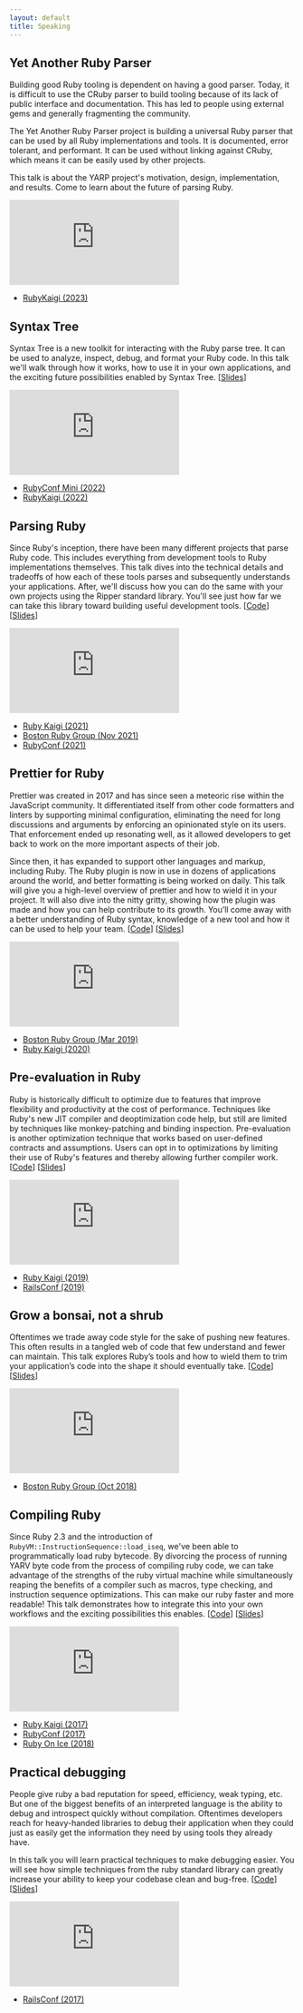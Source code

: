 ```yaml
---
layout: default
title: Speaking
---
```


## Yet Another Ruby Parser

Building good Ruby tooling is dependent on having a good parser. Today, it is difficult to use the CRuby parser to build tooling because of its lack of public interface and documentation. This has led to people using external gems and generally fragmenting the community.

The Yet Another Ruby Parser project is building a universal Ruby parser that can be used by all Ruby implementations and tools. It is documented, error tolerant, and performant. It can be used without linking against CRuby, which means it can be easily used by other projects.

This talk is about the YARP project's motivation, design, implementation, and results. Come to learn about the future of parsing Ruby.

<iframe src="https://www.youtube.com/embed/3vzpv9GZdLo" title="Yet Another Ruby Parser" frameborder="0" allowfullscreen></iframe>

* [RubyKaigi (2023)](https://rubykaigi.org/2023/presentations/kddnewton.html#day2)

## Syntax Tree

Syntax Tree is a new toolkit for interacting with the Ruby parse tree. It can be used to analyze, inspect, debug, and format your Ruby code. In this talk we'll walk through how it works, how to use it in your own applications, and the exciting future possibilities enabled by Syntax Tree. [[Slides](https://speakerdeck.com/kddnewton/syntax-tree-rubyconf-mini)]

<iframe src="https://www.youtube.com/embed/VN72YBy8KsY" title="Syntax Tree" frameborder="0" allowfullscreen></iframe>

* [RubyConf Mini (2022)](https://www.rubyconfmini.com/program)
* [RubyKaigi (2022)](https://rubykaigi.org/2022/presentations/kddnewton.html)

## Parsing Ruby

Since Ruby's inception, there have been many different projects that parse Ruby code. This includes everything from development tools to Ruby implementations themselves. This talk dives into the technical details and tradeoffs of how each of these tools parses and subsequently understands your applications. After, we'll discuss how you can do the same with your own projects using the Ripper standard library. You'll see just how far we can take this library toward building useful development tools. [[Code](https://github.com/kddnewton/parsing-ruby)] [[Slides](https://speakerdeck.com/kddnewton/parsing-ruby-rubyconf)]

<iframe src="https://www.youtube.com/embed/lUIt2UWXW-I" title="Parsing Ruby" frameborder="0" allowfullscreen></iframe>

* [Ruby Kaigi (2021)](https://rubykaigi.org/2021-takeout/presentations/kddnewton.html)
* [Boston Ruby Group (Nov 2021)](https://bostonrb.org)
* [RubyConf (2021)](https://rubyconf.org/program/sessions#session-1183)

## Prettier for Ruby

Prettier was created in 2017 and has since seen a meteoric rise within the JavaScript community. It differentiated itself from other code formatters and linters by supporting minimal configuration, eliminating the need for long discussions and arguments by enforcing an opinionated style on its users. That enforcement ended up resonating well, as it allowed developers to get back to work on the more important aspects of their job.

Since then, it has expanded to support other languages and markup, including Ruby. The Ruby plugin is now in use in dozens of applications around the world, and better formatting is being worked on daily. This talk will give you a high-level overview of prettier and how to wield it in your project. It will also dive into the nitty gritty, showing how the plugin was made and how you can help contribute to its growth. You’ll come away with a better understanding of Ruby syntax, knowledge of a new tool and how it can be used to help your team. [[Code](https://github.com/prettier/plugin-ruby)] [[Slides](https://speakerdeck.com/kddnewton/prettier-for-ruby-2020)]

<iframe src="https://www.youtube.com/embed/3945FmGGHhw" title="Prettier for Ruby" frameborder="0" allowfullscreen></iframe>

* [Boston Ruby Group (Mar 2019)](https://bostonrb.org/)
* [Ruby Kaigi (2020)](https://rubykaigi.org/2020-takeout/presentations/kddeisz.html)

## Pre-evaluation in Ruby

Ruby is historically difficult to optimize due to features that improve flexibility and productivity at the cost of performance. Techniques like Ruby's new JIT compiler and deoptimization code help, but still are limited by techniques like monkey-patching and binding inspection. Pre-evaluation is another optimization technique that works based on user-defined contracts and assumptions. Users can opt in to optimizations by limiting their use of Ruby's features and thereby allowing further compiler work. [[Code](https://github.com/kddnewton/preval)]
[[Slides](https://speakerdeck.com/kddnewton/pre-evaluation-in-ruby)]

<iframe src="https://www.youtube.com/embed/7GqhHmfjemY" title="Pre-evaluation in Ruby" frameborder="0" allowfullscreen></iframe>

* [Ruby Kaigi (2019)](https://rubykaigi.org/2019/presentations/kddeisz.html)
* [RailsConf (2019)](https://www.railsconf.com/2019/program/sessions#session-748)

## Grow a bonsai, not a shrub

Oftentimes we trade away code style for the sake of pushing new features. This often results in a tangled web of code that few understand and fewer can maintain. This talk explores Ruby’s tools and how to wield them to trim your application’s code into the shape it should eventually take.
[[Code](https://github.com/kddnewton/bonsai)]
[[Slides](https://speakerdeck.com/kddnewton/grow-a-bonsai-not-a-shrub)]

<iframe src="https://www.youtube.com/embed/wyDe_segUs0" title="Grow a bonsai, not a shrub" frameborder="0" allowfullscreen></iframe>

* [Boston Ruby Group (Oct 2018)](https://bostonrb.org/)

## Compiling Ruby

Since Ruby 2.3 and the introduction of `RubyVM::InstructionSequence::load_iseq`, we've been able to programmatically load ruby bytecode. By divorcing the process of running YARV byte code from the process of compiling ruby code, we can take advantage of the strengths of the ruby virtual machine while simultaneously reaping the benefits of a compiler such as macros, type checking, and instruction sequence optimizations. This can make our ruby faster and more readable! This talk demonstrates how to integrate this into your own workflows and the exciting possibilities this enables. [[Code](https://github.com/kddnewton/compiling-ruby)]
[[Slides](https://speakerdeck.com/kddnewton/compiling-ruby)]

<iframe src="https://www.youtube.com/embed/B3Uf-aHZwmw" title="Compiling Ruby" frameborder="0" allowfullscreen></iframe>

* [Ruby Kaigi (2017)](http://rubykaigi.org/2017/presentations/kddeisz.html)
* [RubyConf (2017)](http://confreaks.tv/videos/rubyconf2017-compiling-ruby)
* [Ruby On Ice (2018)](https://rubyonice.com/2018/speakers/kevin_deisz)

## Practical debugging

People give ruby a bad reputation for speed, efficiency, weak typing, etc. But one of the biggest benefits of an interpreted language is the ability to debug and introspect quickly without compilation. Oftentimes developers reach for heavy-handed libraries to debug their application when they could just as easily get the information they need by using tools they already have.

In this talk you will learn practical techniques to make debugging easier. You will see how simple techniques from the ruby standard library can greatly increase your ability to keep your codebase clean and bug-free. [[Code](https://github.com/kddnewton/practical-debugging)] [[Slides](https://speakerdeck.com/kddnewton/practical-debugging)]

<iframe src="https://www.youtube.com/embed/oi4h30chCz8" title="Practical debugging" frameborder="0" allowfullscreen></iframe>

* [RailsConf (2017)](http://railsconf.com/2017/program.html#session-140)
